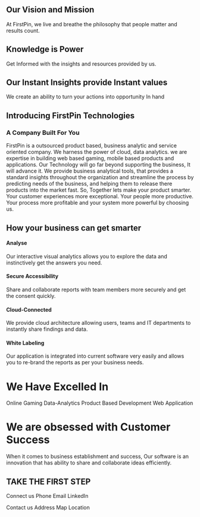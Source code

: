 

## Our Vision and Mission

At FirstPin, we live and breathe the philosophy that people matter and results count.

## Knowledge is Power 
Get Informed with the insights and resources provided by us. 

## Our Instant Insights provide Instant values
We create an ability to turn your actions into opportunity In hand
 

## Introducing FirstPin Technologies
### A Company Built For You
FirstPin is a outsourced product based, business analytic and service oriented company. We harness  the power of cloud, data analytics. we are expertise in building web based gaming, mobile based products and applications.
Our Technology will go far beyond supporting the business, It will advance it. We provide business analytical tools, that provides a standard insights throughout the organization and streamline the process by predicting needs of the business, and helping them to  release there products into the market fast. 
So, Together lets make your product smarter. Your customer experiences more exceptional. Your people more productive. Your process more profitable and your system more powerful by choosing us.

## How your business can get smarter

#### Analyse

Our interactive visual analytics allows you to explore the data and instinctively get the answers you need.

#### Secure Accessibility
Share and collaborate reports with team members more securely and get the consent quickly.

#### Cloud-Connected

We provide cloud architecture allowing users, teams and IT departments to instantly share findings and data.

#### White Labeling

Our application is integrated into current software very easily and allows you to re-brand the reports as per your business needs.

# We Have Excelled In

Online Gaming
Data-Analytics
Product Based Development
Web Application

# We are obsessed with Customer Success

When it comes to business establishment and success, Our software is an innovation that has ability to share and collaborate ideas efficiently.


## TAKE THE FIRST STEP

Connect us
Phone   			Email		  LinkedIn

Contact us
Address
Map Location
<!--stackedit_data:
eyJoaXN0b3J5IjpbMTM4MDUyMjEwMywtMTY1NzcwNTI2LDc3MT
c3MjU0Myw2MTQ5MDI2NDcsLTk2MDQ3Mjg0NywtOTA0MDQ3NDQs
LTEwMDY0OTc1OTMsLTE4OTM0NTk3NDMsMTQ0MjA3NzE0NywtMT
UxNTg2NDUyOSwzMDE4Nzc2OTcsLTE5ODg3Mjg4NjUsLTEyNzk0
OTU2MTQsMTA3MTM0MDkxMCwtMTQ1MjM3MDMwLC0xMzc3ODU5Nj
IsMTIyNDE5MDM4LC0xODUzNTk5MDQzLC01Nzg1NzU3NjksLTEx
MDc5NzY5MjJdfQ==
-->